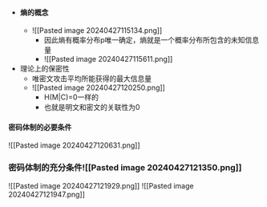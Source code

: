 - #### 熵的概念
	- ![[Pasted image 20240427115134.png]]
		- 因此熵有概率分布p唯一确定，熵就是一个概率分布所包含的未知信息量
		- ![[Pasted image 20240427115611.png]]
- 理论上的保密性
	- 唯密文攻击平均所能获得的最大信息量
	- ![[Pasted image 20240427120250.png]]
		- H(M|C)=0一样的
		- 也就是明文和密文的关联性为0
#### 密码体制的必要条件 
 ![[Pasted image 20240427120631.png]]
 ### 密码体制的充分条件![[Pasted image 20240427121350.png]]
 ![[Pasted image 20240427121929.png]]
 ![[Pasted image 20240427121947.png]]